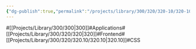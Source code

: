 ```yaml
---
{"dg-publish":true,"permalink":"/projects/library/300/320/320-10/320-10/","noteIcon":"0","created":"2024-02-21T12:25:41.821+09:00","updated":"2024-04-11T00:39:04.413+09:00"}
---
```


#[[Projects/Library/300/300\|300]]#Applications#[[Projects/Library/300/320/320\|320]]#Frontend#[[Projects/Library/300/320/320.10/320.10\|320.10]]#CSS


